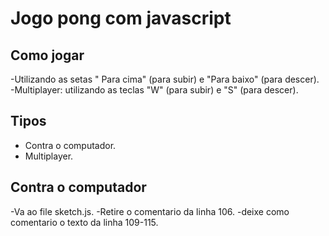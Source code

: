 # Jogo pong com javascript

## Como jogar 

-Utilizando as setas " Para cima" (para subir) e "Para baixo" (para descer).
-Multiplayer: utilizando as teclas "W" (para subir) e "S" (para descer).

## Tipos

- Contra o computador. 
- Multiplayer.

## Contra o computador 
-Va ao file sketch.js.
-Retire o comentario da linha 106.
-deixe como comentario o texto da linha 109-115.

